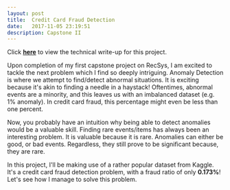 ```yaml
---
layout: post
title:  Credit Card Fraud Detection
date:   2017-11-05 23:19:51
description: Capstone II
---
```

Click <a href="https://irvintmd.github.io/portfolio/2_Capstone_Fraud/"><b>here</b></a> to view the technical write-up for this project.<br>

<p>
	Upon completion of my first capstone project on RecSys, I am excited to tackle the next problem which I find so deeply intriguing. Anomaly Detection is where we attempt to find/detect abnormal situations. It is exciting because it's akin to finding a needle in a haystack! Oftentimes, abnormal events are a minority, and this leaves us with an imbalanced dataset (e.g. 1% anomaly). In credit card fraud, this percentage might even be less than one percent.
</p>
<p>
	Now, you probably have an intuition why being able to detect anomalies would be a valuable skill. Finding rare events/items has always been an interesting problem. It is valuable because it is rare. Anomalies can either be good, or bad events. Regardless, they still prove to be significant because, they are rare.
</p>
<p>
	In this project, I'll be making use of a rather popular dataset from Kaggle. It's a credit card fraud detection problem, with a fraud ratio of only <b>0.173%</b>! Let's see how I manage to solve this problem.
</p>